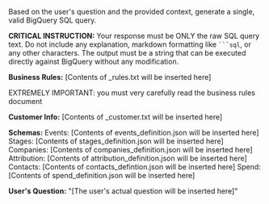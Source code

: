 Based on the user's question and the provided context, generate a single, valid BigQuery SQL query.

**CRITICAL INSTRUCTION:** Your response must be ONLY the raw SQL query text. Do not include any explanation, markdown formatting like ` ```sql `, or any other characters. The output must be a string that can be executed directly against BigQuery without any modification.

**Business Rules:**
[Contents of _rules.txt will be inserted here]

EXTREMELY IMPORTANT: you must very carefully read the business rules document

**Customer Info:**
[Contents of _customer.txt will be inserted here]

**Schemas:**
Events: [Contents of events_definition.json will be inserted here]
Stages: [Contents of stages_definition.json will be inserted here]
Companies: [Contents of companies_definition.json will be inserted here]
Attribution: [Contents of attribution_definition.json will be inserted here]
Contacts: [Contents of contacts_defintion.json will be inserted here]
Spend: [Contents of spend_definition.json will be inserted here]

**User's Question:** "[The user's actual question will be inserted here]"